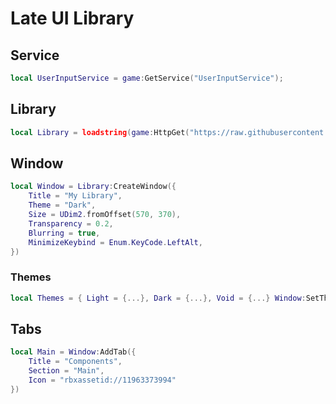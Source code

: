 # Late UI Library

## Service

```lua
local UserInputService = game:GetService("UserInputService");
```

## Library
```lua
local Library = loadstring(game:HttpGet("https://raw.githubusercontent.com/Git-art-byte/LateUI/main/Source.lua"))()
```

## Window
```lua
local Window = Library:CreateWindow({
	Title = "My Library",
	Theme = "Dark",
	Size = UDim2.fromOffset(570, 370),
	Transparency = 0.2,
	Blurring = true,
	MinimizeKeybind = Enum.KeyCode.LeftAlt,
})
```
### Themes
```lua
local Themes = { Light = {...}, Dark = {...}, Void = {...} Window:SetTheme(Themes.Dark)
```

## Tabs
```lua
local Main = Window:AddTab({
	Title = "Components",
	Section = "Main",
	Icon = "rbxassetid://11963373994"
})
```
